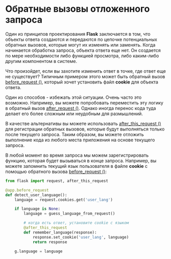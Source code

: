 # Обратные вызовы отложенного запроса

Один из принципов проектирования **Flask** заключается в том, что объекты ответа создаются и передаются по цепочке потенциальных обратных вызовов, которые могут их изменять или заменять. Когда начинается обработка запроса, объекта ответа еще нет. Он создается по мере необходимости либо функцией просмотра, либо каким-либо другим компонентом в системе.

Что произойдет, если вы захотите изменить ответ в точке, где ответ еще не существует? Типичным примером этого может быть обратный вызов [before\_request ()](../api-dokumentaciya-flask/obekt-prilozheniya-flask.md#before\_request), который хочет установить файл **cookie** для объекта ответа.

Один из способов - избежать этой ситуации. Очень часто это возможно. Например, вы можете попробовать переместить эту логику в обратный вызов [after\_request ()](../api-dokumentaciya-flask/obekt-prilozheniya-flask.md#after\_request). Однако иногда перенос кода туда делает его более сложным или неудобным для размышлений.

В качестве альтернативы вы можете использовать [after\_this\_request ()](../api-dokumentaciya-flask/poleznye-funkcii-i-klassy-flask.md#flask-after\_this\_request) для регистрации обратных вызовов, которые будут выполняться только после текущего запроса. Таким образом, вы можете отложить выполнение кода из любого места приложения на основе текущего запроса.

В любой момент во время запроса мы можем зарегистрировать функцию, которая будет вызываться в конце запроса. Например, вы можете запомнить текущий язык пользователя в файле **cookie** с помощью обратного вызова [before\_request ()](../api-dokumentaciya-flask/obekt-prilozheniya-flask.md#before\_request):

```python
from flask import request, after_this_request

@app.before_request
def detect_user_language():
    language = request.cookies.get('user_lang')

    if language is None:
        language = guess_language_from_request()

        # когда есть ответ, установите cookie с языком
        @after_this_request
        def remember_language(response):
            response.set_cookie('user_lang', language)
            return response

    g.language = language
```
